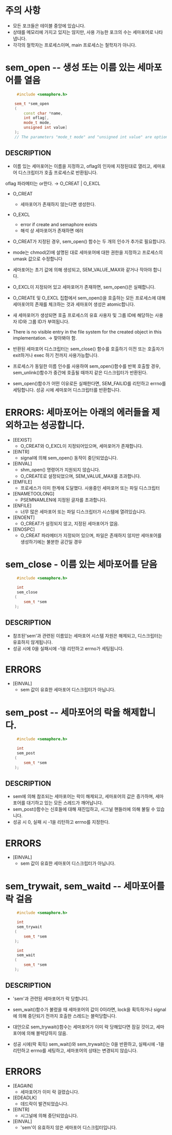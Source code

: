 # 주의 사항
- 모든 포크들은 테이블 중앙에 있습니다.
- 상태를 메모리에 가지고 있지는 않지만, 사용 가능한 포크의 수는 세마포어로 나타냅니다.
- 각각의 철학자는 프로세스이며, main 프로세스는 철학자가 아니다.


# sem_open -- 생성 또는 이름 있는 세마포어를 열음
```cpp
     #include <semaphore.h>

	sem_t *sem_open
	(
		const char *name, 
		int oflag[, 
		mode_t mode, 
		unsigned int value]
	); 
	// The parameters "mode_t mode" and "unsigned int value" are optional.
```

## DESCRIPTION
- 이름 있는 세마포어는 이름을 지정하고, oflag의 인자에 지정된대로 열리고, 세마포어 디스크립터가 호출 프로세스로 반환됩니다.

oflag 파라메터는 or한다. → O_CREAT | O_EXCL

- O_CREAT
    - 세마포어가 존재하지 않는다면 생성한다.
- O_EXCL
    - error if create and semaphore exists
    - 해석 상 세마포어가 존재하면 에러

- O_CREAT가 지정된 경우, sem_open() 함수는 두 개의 인수가 추가로 필요합니다.
- mode는 chmod(2)에 설명된 대로 세마포어에 대한 권한을 지정하고 프로세스의 umask 값으로 수정합니다
- 세마포어는 초기 값에 의해 생성되고, SEM_VALUE_MAX와 같거나 작아야 합니다.  
- O_EXCL이 지정되어 있고 세마포어가 존재하면, sem_open()은 실패합니다.
- O_CREATE 및 O_EXCL 집합에서 sem_open()을 호출하는 모든 프로세스에 대해 세마포어의 존재를 체크하는 것과 세마포어 생성은 atomic합니다. 
- 새 세마포어가 생성되면 호출 프로세스의 유효 사용자 및 그룹 ID에 해당하는 사용자 ID와 그룹 ID가 부여됩니다.
- There is no visible entry in the file system for the created object in this implementation.
-> 찾아봐야 함.
- 반환된 세마포어 디스크립터는 sem_close() 함수를 호출하기 이전 또는 호출자가 exit하거나 exec 하기 전까지 사용가능합니다.
- 프로세스가 동일한 이름 인수를 사용하여 sem_open()함수를 반복 호출할 경우, sem_unlink()함수가 중간에 호출될 때까지 같은 디스크립터가 반환된다.
- sem_open()함수가 어떤 이유로든 실패한다면, SEM_FAILID를 리턴하고 errno를 세팅합니다. 성공 시에 세마포어 디스크립터를 반환합니다.

# ERRORS: 세마포어는 아래의 에러들을 제외하고는 성공합니다.
- [EEXIST]
    - O_CREAT와 O_EXCL이 지정되어있으며, 세마포어가 존재합니다.
- [EINTR]
    - signal에 의해 sem_open() 동작이 중단되었습니다.
- [EINVAL]
    - shm_open() 명령어가 지원되지 않습니다.
    - O_CREATE로 설정되었으며, SEM_VALUE_MAX를 초과합니다.
- [EMFILE]
    - 프로세스가 이미 한계에 도달했다. 사용중인 세마포어 또는 파일 디스크립터
- [ENAMETOOLONG]
    - PSEMNAMLEN에 지정된 글자를 초과합니다.
- [ENFILE]
    - 너무 많은 세마포어 또는 파일 디스크립터가 시스템에 열려있습니다.
- [ENOENT]
    - O_CREAT가 설정되지 않고, 지정된 세마포어가 없음.
- [ENOSPC]
    - O_CREAT 파라메터가 지정되어 있으며, 파일은 존재하지 않지만 세마포어를 생성하기에는 불분한 공간일 경우


# sem_close - 이름 있는 세마포어를 닫음

```cpp
     #include <semaphore.h>

     int
     sem_close
	(
		sem_t *sem
	);
```

## DESCRIPTION
- 참조된'sem'과 관련된 이름있는 세마포어 시스템 자원은 해제되고, 디스크립터는 유효하지 않게됩니다.
- 성공 시에 0을 실패시에 -1을 리턴하고 errno가 세팅됩니다.

# ERRORS
- [EINVAL]
	- sem 값이 유효한 세마포어 디스크립터가 아닙니다.



# sem_post -- 세마포어의 락을 해제합니다.

```cpp
     #include <semaphore.h>

     int
     sem_post
	(
		sem_t *sem
	);
```

## DESCRIPTION
- sem에 의해 참조되는 세마포어는 락이 해제되고, 세마포어의 값은 증가하며, 세마포어를 대기하고 있는 모든 스레드가 깨어납니다.
- sem_post()함수는 신호들에 대해 재진입하고, 시그널 핸들러에 의해 불릴 수 있습니다.
- 성공 시 0, 실패 시 -1을 리턴하고 errno를 지정한다.

# ERRORS
- [EINVAL]
	- sem 값이 유효한 세마포어 디스크립터가 아닙니다.


# sem_trywait, sem_waitd -- 세마포어를 락 걸음
```cpp
     #include <semaphore.h>

     int
     sem_trywait
	(
		sem_t *sem
	);

     int
     sem_wait
	(
		sem_t *sem
	);
```

## DESCRIPTION
- 'sem'과 관련된 세마포어가 락 당합니디.

- sem_wait()함수가 불렸을 때 세마포어의 값이 0이라면, lock을 획득하거나 signal에 의해 중단되기 전까지 호출한 스레드는 블럭당합니다.

- 대안으로 sem_trywait()함수는 세마포어가 이미 락 당해있다면 잠길 것이고, 세마포어에 의해 블럭당하지 않음.
- 성공 시에(락 획득) sem_wait()와 sem_trywait()는 0을 반환하고, 실패시에 -1을 리턴하고 errno를 세팅하고, 세마포어의 상태는 변경되지 않습니다.

# ERRORS
- [EAGAIN]
	- 세마포어가 이미 락 걸렸습니다.
- [EDEADLK]
	- 데드락이 발견되었습니다.
- [EINTR]
	- 시그널에 의해 중단되었습니다.
- [EINVAL]
	- 'sem'이 유효하지 않은 세마포어 디스크립터입니다.

